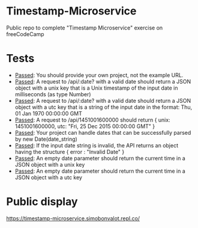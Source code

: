 # Timestamp-Microservice
Public repo to complete "Timestamp Microservice" exercise on freeCodeCamp

# Tests
- <ins>Passed</ins>: You should provide your own project, not the example URL.
- <ins>Passed</ins>: A request to /api/:date? with a valid date should return a JSON object with a unix key that is a Unix timestamp of the input date in milliseconds (as type Number)
- <ins>Passed</ins>: A request to /api/:date? with a valid date should return a JSON object with a utc key that is a string of the input date in the format: Thu, 01 Jan 1970 00:00:00 GMT
- <ins>Passed</ins>: A request to /api/1451001600000 should return { unix: 1451001600000, utc: "Fri, 25 Dec 2015 00:00:00 GMT" }
- <ins>Passed</ins>: Your project can handle dates that can be successfully parsed by new Date(date_string)
- <ins>Passed</ins>: If the input date string is invalid, the API returns an object having the structure { error : "Invalid Date" }
- <ins>Passed</ins>: An empty date parameter should return the current time in a JSON object with a unix key
- <ins>Passed</ins>: An empty date parameter should return the current time in a JSON object with a utc key

# Public display 

https://timestamp-microservice.simobonvalot.repl.co/
